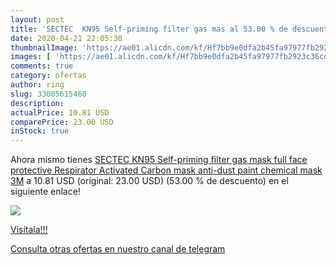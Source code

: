 ```yaml
---
layout: post
title: 'SECTEC  KN95 Self-priming filter gas mas al 53.00 % de descuento'
date: 2020-04-21 22:05:30
thumbnailImage: 'https://ae01.alicdn.com/kf/Hf7bb9e0dfa2b45fa97977fb2923c36cdK/SECTEC-KN95-Self-priming-filter-gas-mask-full-face-protective-Respirator-Activated-Carbon-mask-anti-dust.jpg_350x350._SL200_.jpg'
images: [ 'https://ae01.alicdn.com/kf/Hf7bb9e0dfa2b45fa97977fb2923c36cdK/SECTEC-KN95-Self-priming-filter-gas-mask-full-face-protective-Respirator-Activated-Carbon-mask-anti-dust.jpg_350x350._SL200_.jpg' ]
comments: true
category: ofertas
author: ring
slug: 33005615460
description:
actualPrice: 10.81 USD
comparePrice: 23.00 USD
inStock: true
---
```


Ahora mismo tienes [SECTEC  KN95 Self-priming filter gas mask full face protective Respirator Activated Carbon mask anti-dust paint chemical mask 3M](https://www.amazon.com/dp/33005615460/?tag=redken08-20) a 10.81 USD (original: 23.00 USD) (53.00 %  de descuento) en el siguiente enlace!

[![](https://ae01.alicdn.com/kf/Hf7bb9e0dfa2b45fa97977fb2923c36cdK/SECTEC-KN95-Self-priming-filter-gas-mask-full-face-protective-Respirator-Activated-Carbon-mask-anti-dust.jpg_350x350._SL200_.jpg)](https://www.amazon.com/dp/33005615460/?tag=redken08-20)

[Visítala!!!](https://www.amazon.com/dp/33005615460/?tag=redken08-20)

[Consulta otras ofertas en nuestro canal de telegram](https://t.me/s/ofertas25)
